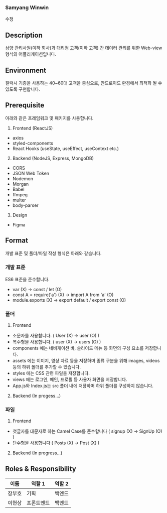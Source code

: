 ### Samyang Winwin

수정

## Description

삼양 관리사원(이하 회사)과 대리점 고객(이하 고객) 간 데이터 관리를 위한 Web-view 형식의 어플리케이션입니다.

## Environment

갤럭시 기종을 사용하는 40~60대 고객을 중심으로, 안드로이드 환경에서 최적화 될 수 있도록 구현합니다.

## Prerequisite

아래와 같은 프레임워크 및 패키지를 사용합니다.

1. Frontend (ReactJS)

- axios
- styled-components
- React Hooks (useState, useEffect, useContext etc.)

2. Backend (NodeJS, Express, MongoDB)

- CORS
- JSON Web Token
- Nodemon
- Morgan
- Babel
- ffmpeg
- multer
- body-parser

3. Design

- Figma

## Format

개발 표준 및 폴더/파일 작성 형식은 아래와 같습니다.

### 개발 표준

ES6 표준을 준수합니다.

- var (X) -> const / let (O)
- const A = require('a') (X) -> import A from 'a' (O)
- module.exports (X) -> export default / export const (O)

### 폴더

1. Frontend

- 소문자를 사용합니다. ( User (X) -> user (O) )
- 복수형을 사용합니다. ( user (X) -> users (O) )
- components 에는 네비게이션 바, 슬라이드 메뉴 등 화면의 구성 요소를 저장합니다.
- assets 에는 이미지, 영상 자료 등을 저장하며 종류 구분을 위해 images, videos 등의 하위 폴더를 추가할 수 있습니다.
- styles 에는 CSS 관련 파일을 저장합니다.
- views 에는 로그인, 메인, 프로필 등 사용자 화면을 저장합니다.
- App.js와 Index.js는 src 폴더 내에 저장하며 하위 폴더를 구성하지 않습니다.

2. Backend
   (In progess...)

### 파일

1. Frontend

- 첫글자를 대문자로 하는 Camel Case를 준수합니다 ( signup (X) -> SignUp (O) )
- 단수형을 사용합니다 ( Posts (X) -> Post (X) )

2. Backend
   (In progress...)

## Roles & Responsibility

| 이름   | 역할 1     | 역할 2 |
| ------ | ---------- | ------ |
| 장부호 | 기획       | 백엔드 |
| 이현상 | 프론트엔드 | 백엔드 |
